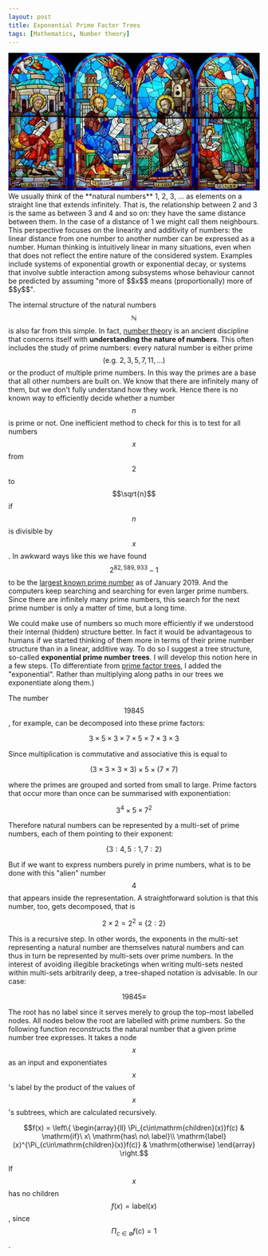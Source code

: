 ```yaml
---
layout: post
title: Exponential Prime Factor Trees
tags: [Mathematics, Number theory]
---
```


<link rel="stylesheet" href="/treant/Treant.css" type="text/css"/>
<script src="/treant/raphael.js"></script>
<script src="/treant/Treant.js"></script>
<script src="/treant/jquery.min.js"></script>
<script src="/treant/jquery.easing.js"></script>

<script src="https://cdn.mathjax.org/mathjax/latest/MathJax.js?config=TeX-AMS-MML_HTMLorMML" type="text/javascript"></script>
<!--<script type="text/javascript" async src="https://cdnjs.cloudflare.com/ajax/libs/mathjax/2.7.1/MathJax.js?..."></script>-->

<img class="floatleft" src="/images/evangelists.jpg" />
We usually think of the **natural numbers** 1, 2, 3, ... as elements on a straight line that extends infinitely. That is, the relationship between 2 and 3 is the same as between 3 and 4 and so on: they have the same distance between them. In the case of a distance of 1 we might call them neighbours. This perspective focuses on the linearity and additivity of numbers: the linear distance from one number to another number can be expressed as a number. Human thinking is intuitively linear in many situations, even when that does not reflect the entire nature of the considered system. Examples include systems of exponential growth or exponential decay, or systems that involve subtle interaction among subsystems whose behaviour cannot be predicted by assuming "more of $$x$$ means (proportionally) more of $$y$$".

The internal structure of the natural numbers $$\mathbb{N}$$ is also far from this simple. In fact, [number theory](https://en.wikipedia.org/wiki/Number_theory) is an ancient discipline that concerns itself with **understanding the nature of numbers**. This often includes the study of prime numbers: every natural number is either prime $$(\mathrm{e.g.}\ 2, 3, 5, 7, 11, ...)$$ or the product of multiple prime numbers. In this way the primes are a base that all other numbers are built on. We know that there are infinitely many of them, but we don't fully understand how they work. Hence there is no known way to efficiently decide whether a number $$n$$ is prime or not. One inefficient method to check for this is to test for all numbers $$x$$ from $$2$$ to $$\sqrt{n}$$ if $$n$$ is divisible by $$x$$. In awkward ways like this we have found $$2^{82,589,933} - 1$$ to be the [largest known prime number](https://en.wikipedia.org/wiki/Largest_known_prime_number) as of January 2019. And the computers keep searching and searching for even larger prime numbers. Since there are infinitely many prime numbers, this search for the next prime number is only a matter of time, but a long time.

We could make use of numbers so much more efficiently if we understood their internal (hidden) structure better. In fact it would be advantageous to humans if we started thinking of them more in terms of their prime number structure than in a linear, additive way. To do so I suggest a tree structure, so-called **exponential prime number trees**. I will develop this notion here in a few steps. (To differentiate from [prime factor trees](https://socratic.org/questions/how-do-you-make-a-factor-tree-for-210), I added the "exponential". Rather than multiplying along paths in our trees we exponentiate along them.)

The number $$19845$$, for example, can be decomposed into these prime factors:

$$3\times 5\times 3\times 7\times 5\times 7\times 3\times 3$$

Since multiplication is commutative and associative this is equal to

$$(3\times 3\times 3\times 3)\times 5\times (7\times 7)$$

where the primes are grouped and sorted from small to large. Prime factors that occur more than once can be summarised with exponentiation:

$$3^4\times 5\times 7^2$$

Therefore natural numbers can be represented by a multi-set of prime numbers, each of them pointing to their exponent:

$$\{3:4, 5:1, 7:2\}$$

But if we want to express numbers purely in prime numbers, what is to be done with this "alien" number $$4$$ that appears inside the representation. A straightforward solution is that this number, too, gets decomposed, that is

$$2\times 2=2^2\equiv\{2:2\}$$

This is a recursive step. In other words, the exponents in the multi-set representing a natural number are themselves natural numbers and can thus in turn be represented by multi-sets over prime numbers. In the interest of avoiding illegible bracketings when writing multi-sets nested within multi-sets arbitrarily deep, a tree-shaped notation is advisable. In our case:

$$19845 \equiv$$
<div class="chart" id="tree19845"></div>

<script>
var chart_config = {
        chart: {
            container: "#tree19845",
            animateOnInit: false,
			connectors: {
				type: "straight"
			},
            node: {
                collapsable: false,
				HTMLclass: "blue"
            },
        },
        nodeStructure: {
            /*text: { name: "  1  " },*/
            children: [
                {
                    text: { name: "  3  " },
                    children: [
                        {
							text: { name: "  2  " },
                            children: [
								{
									text: { name: "  2  " }
								}
							]
                        }
                    ]
                },
                {
                    text: { name: "  5  " },
                },
                {
                    text: { name: "  7  " },
                    children: [
						{
							text: { name: "  2  " }
						}
                    ]
                }
            ]
        }
    };
	tree = new Treant(chart_config);
</script>

The root has no label since it serves merely to group the top-most labelled nodes. All nodes below the root are labelled with prime numbers. So the following function reconstructs the natural number that a given prime number tree expresses. It takes a node $$x$$ as an input and exponentiates $$x$$'s label by the product of the values of $$x$$'s subtrees, which are calculated recursively.

$$f(x) = \left\{
	\begin{array}{ll}
		\Pi_{c\in\mathrm{children}(x)}f(c) & \mathrm{if}\ x\ \mathrm{has\ no\ label}\\
		\mathrm{label}(x)^{\Pi_{c\in\mathrm{children}(x)}f(c)} & \mathrm{otherwise}
	\end{array}
\right.$$

If $$x$$ has no children $$f(x)=\mathrm{label}(x)$$, since $$\Pi_{c\in\mathrm{\emptyset}}f(c) = 1$$.
